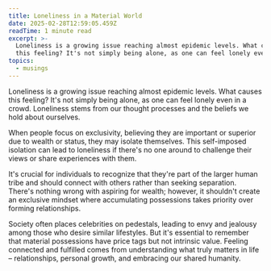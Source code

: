 ```yaml
---
title: Loneliness in a Material World
date: 2025-02-28T12:59:05.459Z
readTime: 1 minute read
excerpt: >-
  Loneliness is a growing issue reaching almost epidemic levels. What causes
  this feeling? It's not simply being alone, as one can feel lonely even in a...
topics:
  - musings
---
```

Loneliness is a growing issue reaching almost epidemic levels. What causes this feeling? It's not simply being alone, as one can feel lonely even in a crowd. Loneliness stems from our thought processes and the beliefs we hold about ourselves.
 
 When people focus on exclusivity, believing they are important or superior due to wealth or status‚ they may isolate themselves. This self-imposed isolation can lead to loneliness if there's no one around to challenge their views or share experiences with them.
 
 It's crucial for individuals to recognize that they're part of the larger human tribe and should connect with others rather than seeking separation. There's nothing wrong with aspiring for wealth; however, it shouldn't create an exclusive mindset where accumulating possessions takes priority over forming relationships.
 
 Society often places celebrities on pedestals, leading to envy and jealousy among those who desire similar lifestyles. But it's essential to remember that material possessions have price tags but not intrinsic value. Feeling connected and fulfilled comes from understanding what truly matters in life – relationships, personal growth, and embracing our shared humanity.
